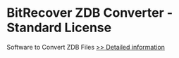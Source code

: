 # BitRecover ZDB Converter - Standard License
Software to Convert ZDB Files
[>> Detailed information](https://secure.shareit.com/shareit/product.html?productid=300945055&affiliateid=200057808)
